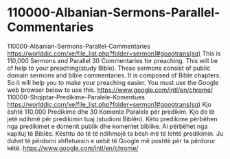 # 110000-Albanian-Sermons-Parallel-Commentaries
110000-Albanian-Sermons-Parallel-Commentaries  https://worlddic.com/xe/file_list.php?folder=sermon1#googtrans(sq)  This is 110,000 Sermons and Parallel 30 Commentaries for preaching. This will be of help to your preaching(study Bible).  These sermons consist of public domain sermons and bible commentaries. It is composed of Bible chapters.  So it will help you to make your preaching easier. You must use the Google web browser below to use this. https://www.google.com/intl/en/chrome/  110000-Shqiptar-Predikime-Paralele-Komentues https://worlddic.com/xe/file_list.php?folder=sermon1#googtrans(sq) Kjo është 110,000 Predikime dhe 30 Komente Paralele për predikim. Kjo do të jetë ndihmë për predikimin tuaj (studioni Biblën). Këto predikime përbëhen nga predikimet e domenit publik dhe komentet biblike. Ai përbëhet nga kapituj të Biblës. Kështu do të të ndihmojë ta bësh më të lehtë predikimin. Ju duhet të përdorni shfletuesin e uebit të Google më poshtë për ta përdorur këtë. https://www.google.com/intl/en/chrome/
